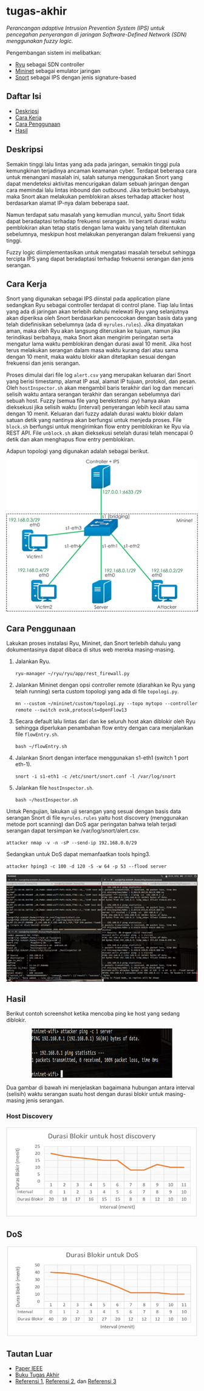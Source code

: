 # tugas-akhir
<i>Perancangan adaptive Intrusion Prevention System (IPS) untuk pencegahan penyerangan di jaringan Software-Defined Network (SDN) menggunakan fuzzy logic.</i>

Pengembangan sistem ini melibatkan:
* [Ryu](https://osrg.github.io/ryu/) sebagai SDN controller
* [Mininet](http://mininet.org/) sebagai emulator jaringan
* [Snort](https://www.snort.org) sebagai IPS dengan jenis signature-based

## Daftar Isi
* [Deskripsi](https://github.com/rifqitama16/tugas-akhir#deskripsi)
* [Cara Kerja](https://github.com/rifqitama16/tugas-akhir#cara-kerja)
* [Cara Penggunaan](https://github.com/rifqitama16/tugas-akhir#cara-penggunaan)
* [Hasil](https://github.com/rifqitama16/tugas-akhir#hasil)

## Deskripsi
Semakin tinggi lalu lintas yang ada pada jaringan, semakin tinggi pula kemungkinan terjadinya ancaman keamanan cyber. Terdapat beberapa cara untuk menangani masalah ini, salah satunya menggunakan Snort yang dapat mendeteksi aktivitas mencurigakan dalam sebuah jaringan dengan cara memindai lalu lintas inbound dan outbound. Jika terbukti berbahaya, maka Snort akan melakukan pemblokiran akses terhadap attacker host berdasarkan alamat IP-nya dalam beberapa saat.

Namun terdapat satu masalah yang kemudian muncul, yaitu Snort tidak dapat beradaptasi terhadap frekuensi serangan. Ini berarti durasi waktu pemblokiran akan tetap statis dengan lama waktu yang telah ditentukan sebelumnya, meskipun host melakukan penyerangan dalam frekuensi yang tinggi.

Fuzzy logic diimplementasikan untuk mengatasi masalah tersebut sehingga tercipta IPS yang dapat beradaptasi terhadap frekuensi serangan dan jenis serangan.

## Cara Kerja
Snort yang digunakan sebagai IPS diinstal pada application plane sedangkan Ryu sebagai controller terdapat di control plane. Tiap lalu lintas yang ada di jaringan akan terlebih dahulu melewati Ryu yang selanjutnya akan diperiksa oleh Snort berdasarkan pencocokan dengan basis data yang telah didefinisikan sebelumnya (ada di `myrules.rules`). Jika dinyatakan aman, maka oleh Ryu akan langsung diteruskan ke tujuan, namun jika terindikasi berbahaya, maka Snort akan mengirim peringatan serta mengatur lama waktu pemblokiran dengan durasi awal 10 menit. Jika host terus melakukan serangan dalam masa waktu kurang dari atau sama dengan 10 menit, maka waktu blokir akan ditetapkan sesuai dengan frekuensi dan jenis serangan.

Proses dimulai dari file log `alert.csv` yang merupakan keluaran dari Snort yang berisi timestamp, alamat IP asal, alamat IP tujuan, protokol, dan pesan. Oleh `hostInspector.sh` akan mengambil baris terakhir dari log dan mencari selisih waktu antara serangan terakhir dan serangan sebelumnya dari sebuah host. Fuzzy (semua file yang berekstensi .py) hanya akan dieksekusi jika selisih waktu (interval) penyerangan lebih kecil atau sama dengan 10 menit. Keluaran dari fuzzy adalah durasi waktu blokir dalam satuan detik yang nantinya akan berfungsi untuk menjeda proses. File `block.sh` berfungsi untuk mengirimkan flow entry pemblokiran ke Ryu via REST API. File `unblock.sh` akan dieksekusi setelah durasi telah mencapai 0 detik dan akan menghapus flow entry pemblokiran.

Adapun topologi yang digunakan adalah sebagai berikut.
<p align="center"><img src="https://github.com/rifqitama16/tugas-akhir/blob/master/doc/Topologi%202.png" width="550" height="400"></p>

## Cara Penggunaan
Lakukan proses instalasi Ryu, Mininet, dan Snort terlebih dahulu yang dokumentasinya dapat dibaca di situs web mereka masing-masing.

1. Jalankan Ryu.

    `ryu-manager ~/ryu/ryu/app/rest_firewall.py`

2. Jalankan Mininet dengan opsi controller remote (diarahkan ke Ryu yang telah running) serta custom topologi yang ada di file `topologi.py`.

    `mn --custom ~/mininet/custom/topologi.py --topo mytopo --controller remote --switch ovsk,protocols=OpenFlow13`

3. Secara default lalu lintas dari dan ke seluruh host akan diblokir oleh Ryu sehingga diperlukan penambahan flow entry dengan cara menjalankan file `flowEntry.sh`.

    `bash ~/flowEntry.sh`

4. Jalankan Snort dengan interface menggunakan s1-eth1 (switch 1 port eth-1).

    `snort -i s1-eth1 -c /etc/snort/snort.conf -l /var/log/snort`

5. Jalankan file `hostInspector.sh`.

    `bash ~/hostInspector.sh`

Untuk Pengujian, lakukan uji serangan yang sesuai dengan basis data serangan Snort di file `myrules.rules` yaitu host discovery (menggunakan metode port scanning) dan DoS agar peringatan bahwa telah terjadi serangan dapat tersimpan ke /var/log/snort/alert.csv.

`attacker nmap -v -n -sP --send-ip 192.168.0.0/29`

Sedangkan untuk DoS dapat memanfaatkan tools hping3.

`attacker hping3 -c 100 -d 120 -S -w 64 -p 53 --flood server`

<p align="center"><img src="https://github.com/rifqitama16/tugas-akhir/blob/master/doc/1.png"></p>

## Hasil
Berikut contoh screenshot ketika mencoba ping ke host yang sedang diblokir.

<p align="center"><img src="https://github.com/rifqitama16/tugas-akhir/blob/master/doc/2.png" width="370" height="130"></p>

Dua gambar di bawah ini menjelaskan bagaimana hubungan antara interval (selisih) waktu serangan suatu host dengan durasi blokir untuk masing-masing jenis serangan.

### Host Discovery
<p align="center"><img src="https://github.com/rifqitama16/tugas-akhir/blob/master/doc/hasil1-scanning(host-discovery).png" width="600" height="240"></p>

## DoS
<p align="center"><img src="https://github.com/rifqitama16/tugas-akhir/blob/master/doc/hasil2-DoS.png" width="600" height="240"></p>

## Tautan Luar
* [Paper IEEE](https://ieeexplore.ieee.org/document/8528735)
* [Buku Tugas Akhir](https://repository.telkomuniversity.ac.id/pustaka/138374/perancangan-dan-implementasi-adaptive-intrusion-prevention-system-ips-untuk-pencegahan-penyerangan-pada-arsitektur-software-defined-network-sdn-.html)
* [Referensi 1](http://ieeexplore.ieee.org/document/6834762/), [Referensi 2](http://ieeexplore.ieee.org/document/7014181/), dan [Referensi 3](http://ieeexplore.ieee.org/document/4599918/)
